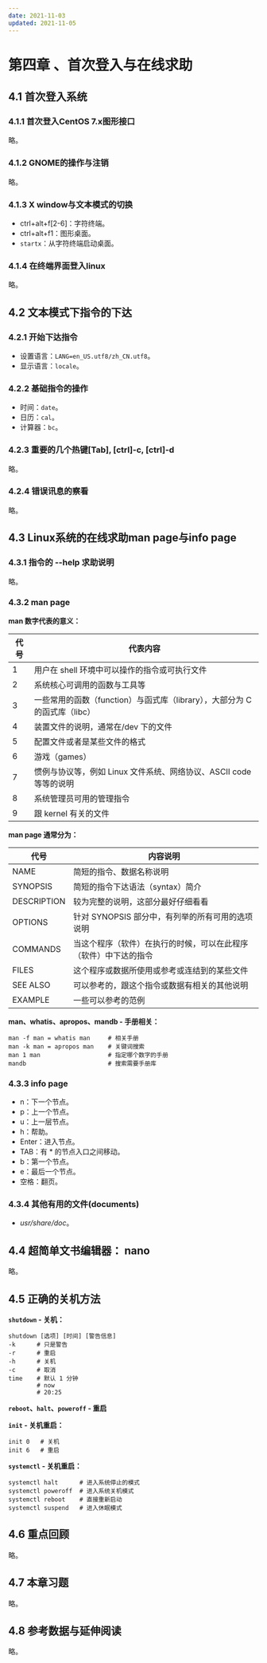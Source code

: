 ```yaml
---
date: 2021-11-03
updated: 2021-11-05
---
```


# 第四章 、首次登入与在线求助

## 4.1 首次登入系统

### 4.1.1 首次登入CentOS 7.x图形接口

略。

### 4.1.2 GNOME的操作与注销

略。

### 4.1.3 X window与文本模式的切换

- ctrl+alt+f[2-6]：字符终端。
- ctrl+alt+f1：图形桌面。
- `startx`：从字符终端启动桌面。

### 4.1.4 在终端界面登入linux

略。

## 4.2 文本模式下指令的下达

### 4.2.1 开始下达指令

- 设置语言：`LANG=en_US.utf8/zh_CN.utf8`。
- 显示语言：`locale`。

### 4.2.2 基础指令的操作

- 时间：`date`。
- 日历：`cal`。
- 计算器：`bc`。

### 4.2.3 重要的几个热键[Tab], [ctrl]-c, [ctrl]-d

略。

### 4.2.4 错误讯息的察看

略。

## 4.3 Linux系统的在线求助man page与info page

### 4.3.1 指令的 --help 求助说明

略。

### 4.3.2 man page

**man 数字代表的意义：**

| 代号 | 代表内容                                                     |
| ---- | ------------------------------------------------------------ |
| 1    | 用户在 shell 环境中可以操作的指令或可执行文件                |
| 2    | 系统核心可调用的函数与工具等                                 |
| 3    | 一些常用的函数（function）与函式库（library），大部分为 C 的函式库（libc） |
| 4    | 装置文件的说明，通常在/dev 下的文件                          |
| 5    | 配置文件或者是某些文件的格式                                 |
| 6    | 游戏（games）                                                |
| 7    | 惯例与协议等，例如 Linux 文件系统、网络协议、ASCII code 等等的说明 |
| 8    | 系统管理员可用的管理指令                                     |
| 9    | 跟 kernel 有关的文件                                         |

**man page 通常分为：**

| 代号        | 内容说明                                                     |
| ----------- | ------------------------------------------------------------ |
| NAME        | 简短的指令、数据名称说明                                     |
| SYNOPSIS    | 简短的指令下达语法（syntax）简介                             |
| DESCRIPTION | 较为完整的说明，这部分最好仔细看看                           |
| OPTIONS     | 针对 SYNOPSIS 部分中，有列举的所有可用的选项说明             |
| COMMANDS    | 当这个程序（软件）在执行的时候，可以在此程序（软件）中下达的指令 |
| FILES       | 这个程序或数据所使用或参考或连结到的某些文件                 |
| SEE ALSO    | 可以参考的，跟这个指令或数据有相关的其他说明                 |
| EXAMPLE     | 一些可以参考的范例                                           |

**man、whatis、apropos、mandb - 手册相关：**

```shell
man -f man = whatis man     # 相关手册
man -k man = apropos man    # 关键词搜索
man 1 man                   # 指定哪个数字的手册
mandb                       # 搜索需要手册库
```

### 4.3.3 info page

- n：下一个节点。
- p：上一个节点。
- u：上一层节点。
- h：帮助。
- Enter：进入节点。
- TAB：有 * 的节点入口之间移动。
- b：第一个节点。
- e：最后一个节点。
- 空格：翻页。

### 4.3.4 其他有用的文件(documents)

- *usr/share/doc*。

## 4.4 超简单文书编辑器： nano

略。

## 4.5 正确的关机方法

**`shutdown` - 关机：**

```shell
shutdown [选项] [时间] [警告信息]
-k		# 只是警告
-r      # 重启
-h      # 关机
-c      # 取消
time    # 默认 1 分钟
        # now
        # 20:25
```

**`reboot`、`halt`、`poweroff` - 重启**

**`init` - 关机重启：**

```shell
init 0   # 关机
init 6   # 重启
```

**`systemctl` - 关机重启：**

```shell
systemctl halt      # 进入系统停止的模式
systemctl poweroff  # 进入系统关机模式
systemctl reboot    # 直接重新启动
systemctl suspend   # 进入休眠模式
```

## 4.6 重点回顾

略。

## 4.7 本章习题

略。

## 4.8 参考数据与延伸阅读

略。

